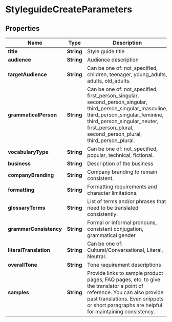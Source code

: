 

# StyleguideCreateParameters

## Properties

Name | Type | Description | Notes
------------ | ------------- | ------------- | -------------
**title** | **String** | Style guide title |  [optional]
**audience** | **String** | Audience description |  [optional]
**targetAudience** | **String** | Can be one of: not_specified, children, teenager, young_adults, adults, old_adults. |  [optional]
**grammaticalPerson** | **String** | Can be one of: not_specified, first_person_singular, second_person_singular, third_person_singular_masculine, third_person_singular_feminine, third_person_singular_neuter, first_person_plural, second_person_plural, third_person_plural. |  [optional]
**vocabularyType** | **String** | Can be one of: not_specified, popular, technical, fictional. |  [optional]
**business** | **String** | Description of the business |  [optional]
**companyBranding** | **String** | Company branding to remain consistent. |  [optional]
**formatting** | **String** | Formatting requirements and character limitations. |  [optional]
**glossaryTerms** | **String** | List of terms and/or phrases that need to be translated consistently. |  [optional]
**grammarConsistency** | **String** | Formal or informal pronouns, consistent conjugation, grammatical gender |  [optional]
**literalTranslation** | **String** | Can be one of: Cultural/Conversational, Literal, Neutral. |  [optional]
**overallTone** | **String** | Tone requirement descriptions |  [optional]
**samples** | **String** | Provide links to sample product pages, FAQ pages, etc. to give the translator a point of reference. You can also provide past translations. Even snippets or short paragraphs are helpful for maintaining consistency. |  [optional]




